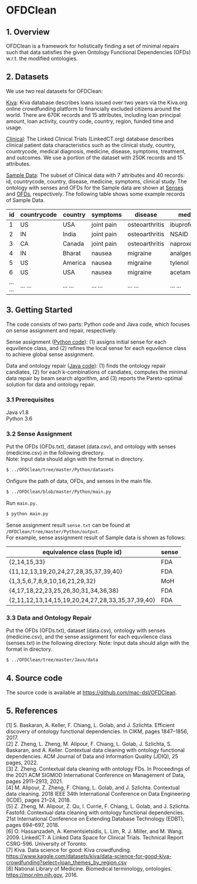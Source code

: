 # OFDClean

## 1. Overview
OFDClean is a framework for holistically finding a set of minimal repairs such that data satisfies the given Ontology Functional Dependencies (OFDs) w.r.t. the modified ontologies.

## 2. Datasets
We use two real datasets for OFDClean:

<a href="https://www.kaggle.com/datasets/kiva/data-science-for-good-kiva-crowdfunding?select=loan_themes_by_region.csv">Kiva</a>: Kiva database describes loans issued over two years via the Kiva.org online crowdfunding platform to financially excluded citizens around the world. There are 670K records and 15 attributes,  including loan principal amount, loan activity, country code, country, region, funded time and usage.

<a href="https://arxiv.org/pdf/0908.0567.pdf">Clinical</a>: The Linked Clinical Trials (LinkedCT.org) database describes clinical patient data characteristics such as the clinical study, country, countrycode, medical diagnosis, medicine, disease, symptoms, treatment, and outcomes. We use a portion of the dataset with 250K records and 15 attributes.

<a href="https://github.com/zzheng0620/OFDClean/blob/master/Python/datasets/data.csv">Sample Data</a>: The subset of Clinical data with 7 attributes and 40 records: id, countrycode, country, disease, medicine, symptoms, clinical study. The ontology with senses and OFDs for the Sample data are shown at <a href="https://github.com/zzheng0620/OFDClean/tree/master/Python/datasets/senses/clinical">Senses</a> and <a href="https://github.com/zzheng0620/OFDClean/blob/master/Python/datasets/OFDs.txt">OFDs</a>, respectively. The following table shows some example records of Sample Data.

| id        | countrycode      | country  | symptoms        | disease      | medicine  |
| ------------- |-------------| ------------| ------------- |-------------| ------------|
|       1 |      US | USA |  joint pain | osteoarthritis | ibuprofen |
|        2 |      IN | India | joint pain  | osteoarthritis | NSAID  |
|       3 |     CA | Canada | joint pain  | osteoarthritis | naproxen |
|        4 |      IN | Bharat | nausea  | migraine |  analgesic  |
|        5 |       US | America | nausea  | migraine |  tylenol |
|        6 |      US | USA |  nausea  |  migraine |  acetaminophen |
| ... ...     | ... ...  |   ... ...    | ... ...     | ... ...  |   ... ...    |


## 3. Getting Started
The code consists of two parts: Python code and Java code, which focuses on sense assignment and repair, respectively. <br>

Sense assignment ([Python code](https://github.com/ltzheng/OFDClean/tree/master/Python/)): (1) assigns initial sense for each equvilence class, and (2) refines the local sense for each equvilence class to achieve global sense assignment. <br>

Data and ontology repair ([Java code](https://github.com/ltzheng/OFDClean/tree/master/Java/)): (1) finds the ontology repair candiates, (2) for each k-combinations of candiates, computes the minimal data repair by beam search algorithm, and (3) reports the Pareto-optimal solution for data and ontology repair.


### 3.1 Prerequisites
Java v1.8 <br>
Python 3.6 <br>

### 3.2 Sense Assignment

Put the OFDs (OFDs.txt), dataset (data.csv), and ontology with senses (medicine.csv) in the following directory. <br>
Note: Input data should align with the format in directory. <br>
```Bash
$ ../OFDClean/tree/master/Python/datasets
```

Onfigure the path of data, OFDs, and senses in the main file. <br>
```Bash
$ ../OFDClean/blob/master/Python/main.py
```

Run `main.py`. <br>
```Bash
$ python main.py
```

Sense assignment result `sense.txt` can be found at `/OFDClean/tree/master/Python/output`.<br>
For example, sense assignment result of Sample data is shown as follows:

| equivalence class (tuple id)       | sense     |
| ------------- |-------------|
| {2,14,15,33}	|FDA|
| {11,12,13,19,20,24,27,28,35,37,39,40}	|FDA|
| {1,3,5,6,7,8,9,10,16,21,29,32}	|MoH|
| {4,17,18,22,23,25,26,30,31,34,36,38}	|FDA|
| {2,11,12,13,14,15,19,20,24,27,28,33,35,37,39,40}     | FDA |

### 3.3 Data and Ontology Repair
Put the OFDs (OFDs.txt), dataset (data.csv), ontology with senses (medicine.csv), and the sense assignment for each equvilence class (senses.txt) in the following directory. Note: Input data should align with the format in directory. <br>
```Bash
$ ../OFDClean/tree/master/Java/data
```




## 4. Source code

The source code is available at https://github.com/mac-dsl/OFDClean. 

## 5. References
[1] S. Baskaran, A. Keller, F. Chiang, L. Golab, and J. Szlichta. Efficient discovery of ontology functional dependencies. In CIKM, pages 1847–1856, 2017. <br>
[2] Z. Zheng, L. Zheng, M. Alipour, F. Chiang, L. Golab, J. Szlichta, S. Baskaran, and A. Keller. Contextual data cleaning with ontology functional dependencies. ACM Journal of Data and Information Quality (JDIQ), 25 pages, 2022.<br>
[3] Z. Zheng. Contextual data cleaning with ontology FDs. In Proceedings of the 2021 ACM SIGMOD International Conference on Management of Data, pages
2911–2913, 2021. <br>
[4] M. Alipour, Z. Zheng, F. Chiang, L. Golab, and J. Szlichta. Contextual data cleaning. 2018 IEEE 34th International Conference on Data Engineering (ICDE), pages 21–24, 2018. <br>
[5] Z. Zheng, M. Alipour, Z. Qu, I. Currie, F. Chiang, L. Golab, and J. Szlichta. Fastofd: Contextual data cleaning with ontology functional dependencies. 21st International Conference on Extending Database Technology (EDBT), pages 694–697, 2018. <br>
[6] O. Hassanzadeh, A. Kementsietsidis, L. Lim, R. J. Miller, and M. Wang. 2009. LinkedCT: A Linked Data Space for Clinical Trials. Technical Report CSRG-596. University of Toronto. <br>
[7] Kiva. Data science for good: Kiva crowdfunding. https://www.kaggle.com/datasets/kiva/data-science-for-good-kiva-crowdfunding?select=loan_themes_by_region.csv <br>
[8] National Library of Medicine. Biomedical terminology, ontologies. https://mor.nlm.nih.gov, 2016.
